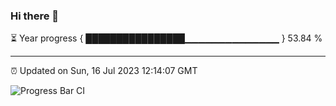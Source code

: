 ### Hi there 👋

⏳ Year progress { ████████████████▁▁▁▁▁▁▁▁▁▁▁▁▁▁ } 53.84 %

---

⏰ Updated on Sun, 16 Jul 2023 12:14:07 GMT

![Progress Bar CI](https://github.com/Shyam-Makwana/GitHub-Actions-Demo/workflows/Progress%20Bar%20CI/badge.svg)

